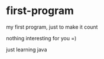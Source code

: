 # first-program
my first program, just to make it count

nothing interesting for you =)

just learning java
